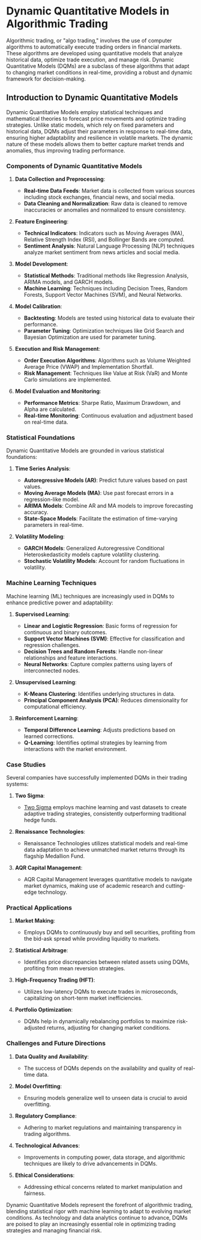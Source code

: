 # Dynamic Quantitative Models in Algorithmic Trading

Algorithmic trading, or "algo trading," involves the use of computer algorithms to automatically execute trading orders in financial markets. These algorithms are developed using quantitative models that analyze historical data, optimize trade execution, and manage risk. Dynamic Quantitative Models (DQMs) are a subclass of these algorithms that adapt to changing market conditions in real-time, providing a robust and dynamic framework for decision-making.

## Introduction to Dynamic Quantitative Models

Dynamic Quantitative Models employ statistical techniques and mathematical theories to forecast price movements and optimize trading strategies. Unlike static models, which rely on fixed parameters and historical data, DQMs adjust their parameters in response to real-time data, ensuring higher adaptability and resilience in volatile markets. The dynamic nature of these models allows them to better capture market trends and anomalies, thus improving trading performance.

### Components of Dynamic Quantitative Models

1. **Data Collection and Preprocessing**:
    - **Real-time Data Feeds**: Market data is collected from various sources including stock exchanges, financial news, and social media.
    - **Data Cleaning and Normalization**: Raw data is cleaned to remove inaccuracies or anomalies and normalized to ensure consistency.

2. **Feature Engineering**:
    - **Technical Indicators**: Indicators such as Moving Averages (MA), Relative Strength Index (RSI), and Bollinger Bands are computed.
    - **Sentiment Analysis**: Natural Language Processing (NLP) techniques analyze market sentiment from news articles and social media.

3. **Model Development**:
    - **Statistical Methods**: Traditional methods like Regression Analysis, ARIMA models, and GARCH models.
    - **Machine Learning**: Techniques including Decision Trees, Random Forests, Support Vector Machines (SVM), and Neural Networks.

4. **Model Calibration**:
    - **Backtesting**: Models are tested using historical data to evaluate their performance.
    - **Parameter Tuning**: Optimization techniques like Grid Search and Bayesian Optimization are used for parameter tuning.

5. **Execution and Risk Management**:
    - **Order Execution Algorithms**: Algorithms such as Volume Weighted Average Price (VWAP) and Implementation Shortfall.
    - **Risk Management**: Techniques like Value at Risk (VaR) and Monte Carlo simulations are implemented.

6. **Model Evaluation and Monitoring**:
    - **Performance Metrics**: Sharpe Ratio, Maximum Drawdown, and Alpha are calculated.
    - **Real-time Monitoring**: Continuous evaluation and adjustment based on real-time data.

### Statistical Foundations

Dynamic Quantitative Models are grounded in various statistical foundations:

1. **Time Series Analysis**:
    - **Autoregressive Models (AR)**: Predict future values based on past values.
    - **Moving Average Models (MA)**: Use past forecast errors in a regression-like model.
    - **ARIMA Models**: Combine AR and MA models to improve forecasting accuracy.
    - **State-Space Models**: Facilitate the estimation of time-varying parameters in real-time.

2. **Volatility Modeling**:
    - **GARCH Models**: Generalized Autoregressive Conditional Heteroskedasticity models capture volatility clustering.
    - **Stochastic Volatility Models**: Account for random fluctuations in volatility.

### Machine Learning Techniques

Machine learning (ML) techniques are increasingly used in DQMs to enhance predictive power and adaptability:

1. **Supervised Learning**:
    - **Linear and Logistic Regression**: Basic forms of regression for continuous and binary outcomes.
    - **Support Vector Machines (SVM)**: Effective for classification and regression challenges.
    - **Decision Trees and Random Forests**: Handle non-linear relationships and feature interactions.
    - **Neural Networks**: Capture complex patterns using layers of interconnected nodes.

2. **Unsupervised Learning**:
    - **K-Means Clustering**: Identifies underlying structures in data.
    - **Principal Component Analysis (PCA)**: Reduces dimensionality for computational efficiency.

3. **Reinforcement Learning**:
    - **Temporal Difference Learning**: Adjusts predictions based on learned corrections.
    - **Q-Learning**: Identifies optimal strategies by learning from interactions with the market environment.

### Case Studies

Several companies have successfully implemented DQMs in their trading systems:

1. **Two Sigma**:
    - [Two Sigma](https://www.twosigma.com/) employs machine learning and vast datasets to create adaptive trading strategies, consistently outperforming traditional hedge funds.

2. **Renaissance Technologies**:
    - Renaissance Technologies utilizes statistical models and real-time data adaptation to achieve unmatched market returns through its flagship Medallion Fund.

3. **AQR Capital Management**:
    - AQR Capital Management leverages quantitative models to navigate market dynamics, making use of academic research and cutting-edge technology.

### Practical Applications

1. **Market Making**:
    - Employs DQMs to continuously buy and sell securities, profiting from the bid-ask spread while providing liquidity to markets.

2. **Statistical Arbitrage**:
    - Identifies price discrepancies between related assets using DQMs, profiting from mean reversion strategies.

3. **High-Frequency Trading (HFT)**:
    - Utilizes low-latency DQMs to execute trades in microseconds, capitalizing on short-term market inefficiencies.

4. **Portfolio Optimization**:
    - DQMs help in dynamically rebalancing portfolios to maximize risk-adjusted returns, adjusting for changing market conditions.

### Challenges and Future Directions

1. **Data Quality and Availability**:
    - The success of DQMs depends on the availability and quality of real-time data.

2. **Model Overfitting**:
    - Ensuring models generalize well to unseen data is crucial to avoid overfitting.

3. **Regulatory Compliance**:
    - Adhering to market regulations and maintaining transparency in trading algorithms.

4. **Technological Advances**:
    - Improvements in computing power, data storage, and algorithmic techniques are likely to drive advancements in DQMs.

5. **Ethical Considerations**:
    - Addressing ethical concerns related to market manipulation and fairness.

Dynamic Quantitative Models represent the forefront of algorithmic trading, blending statistical rigor with machine learning to adapt to evolving market conditions. As technology and data analytics continue to advance, DQMs are poised to play an increasingly essential role in optimizing trading strategies and managing financial risk.